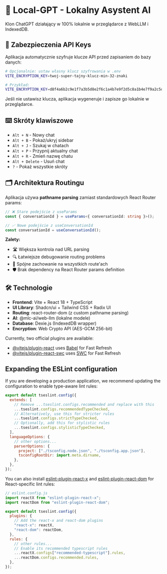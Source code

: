 # 🤖 Local-GPT - Lokalny Asystent AI

Klon ChatGPT działający w 100% lokalnie w przeglądarce z WebLLM i IndexedDB.

## 🔐 Zabezpieczenia API Keys

Aplikacja automatycznie szyfruje klucze API przed zapisaniem do bazy danych:

```bash
# Opcjonalnie: ustaw własny klucz szyfrowania w .env
VITE_ENCRYPTION_KEY=twoj-super-tajny-klucz-min-32-znaki

# Przykład:
VITE_ENCRYPTION_KEY=d8f4a6b2c9e1f7a3b5d8e2f6c1a4b7e9f2d5c8a1b4e7f9a2c5d8e1b4f7a9c2d5
```

Jeśli nie ustawisz klucza, aplikacja wygeneruje i zapisze go lokalnie w przeglądarce.

## ⌨️ Skróty klawiszowe

- `Alt + N` - Nowy chat
- `Alt + B` - Pokaż/ukryj sidebar
- `Alt + J` - Szukaj w chatach
- `Alt + P` - Przypnij aktualny chat
- `Alt + R` - Zmień nazwę chatu
- `Alt + Delete` - Usuń chat
- `?` - Pokaż wszystkie skróty

## 🗂️ Architektura Routingu

Aplikacja używa **pathname parsing** zamiast standardowych React Router params:

```typescript
// ❌ Stare podejście z useParams
const { conversationId } = useParams<{ conversationId: string }>();

// ✅ Nowe podejście z useConversationId
const conversationId = useConversationId();
```

**Zalety:**

- 🛣️ Większa kontrola nad URL parsing
- 🔍 Łatwiejsze debugowanie routing problems
- 🎯 Spójne zachowanie na wszystkich route'ach
- 🛡️ Brak dependency na React Router params definition

## 🛠️ Technologie

- **Frontend**: Vite + React 18 + TypeScript
- **UI Library**: Shadcn/ui + Tailwind CSS + Radix UI
- **Routing**: react-router-dom (z custom pathname parsing)
- **AI**: @mlc-ai/web-llm (lokalne modele)
- **Database**: Dexie.js (IndexedDB wrapper)
- **Encryption**: Web Crypto API (AES-GCM 256-bit)

Currently, two official plugins are available:

- [@vitejs/plugin-react](https://github.com/vitejs/vite-plugin-react/blob/main/packages/plugin-react) uses [Babel](https://babeljs.io/) for Fast Refresh
- [@vitejs/plugin-react-swc](https://github.com/vitejs/vite-plugin-react/blob/main/packages/plugin-react-swc) uses [SWC](https://swc.rs/) for Fast Refresh

## Expanding the ESLint configuration

If you are developing a production application, we recommend updating the configuration to enable type-aware lint rules:

```js
export default tseslint.config({
  extends: [
    // Remove ...tseslint.configs.recommended and replace with this
    ...tseslint.configs.recommendedTypeChecked,
    // Alternatively, use this for stricter rules
    ...tseslint.configs.strictTypeChecked,
    // Optionally, add this for stylistic rules
    ...tseslint.configs.stylisticTypeChecked,
  ],
  languageOptions: {
    // other options...
    parserOptions: {
      project: ["./tsconfig.node.json", "./tsconfig.app.json"],
      tsconfigRootDir: import.meta.dirname,
    },
  },
});
```

You can also install [eslint-plugin-react-x](https://github.com/Rel1cx/eslint-react/tree/main/packages/plugins/eslint-plugin-react-x) and [eslint-plugin-react-dom](https://github.com/Rel1cx/eslint-react/tree/main/packages/plugins/eslint-plugin-react-dom) for React-specific lint rules:

```js
// eslint.config.js
import reactX from "eslint-plugin-react-x";
import reactDom from "eslint-plugin-react-dom";

export default tseslint.config({
  plugins: {
    // Add the react-x and react-dom plugins
    "react-x": reactX,
    "react-dom": reactDom,
  },
  rules: {
    // other rules...
    // Enable its recommended typescript rules
    ...reactX.configs["recommended-typescript"].rules,
    ...reactDom.configs.recommended.rules,
  },
});
```
